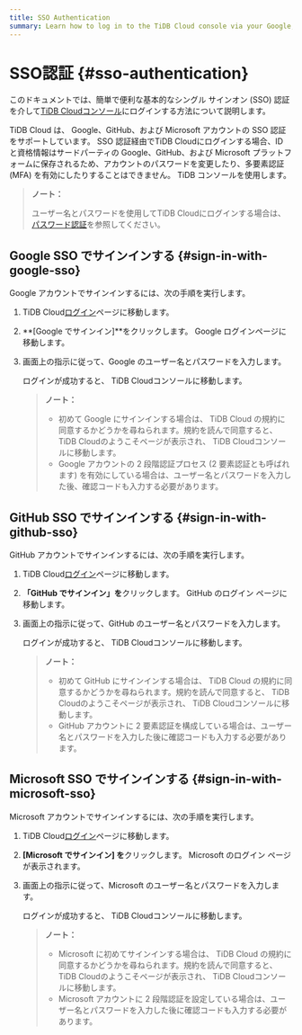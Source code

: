 ```yaml
---
title: SSO Authentication
summary: Learn how to log in to the TiDB Cloud console via your Google, GitHub, or Microsoft account.
---
```


# SSO認証 {#sso-authentication}

このドキュメントでは、簡単で便利な基本的なシングル サインオン (SSO) 認証を介して[TiDB Cloudコンソール](https://tidbcloud.com/)にログインする方法について説明します。

TiDB Cloud は、 Google、GitHub、および Microsoft アカウントの SSO 認証をサポートしています。 SSO 認証経由でTiDB Cloudにログインする場合、ID と資格情報はサードパーティの Google、GitHub、および Microsoft プラットフォームに保存されるため、アカウントのパスワードを変更したり、多要素認証 (MFA) を有効にしたりすることはできません。 TiDB コンソールを使用します。

> **ノート：**
>
> ユーザー名とパスワードを使用してTiDB Cloudにログインする場合は、 [パスワード認証](/tidb-cloud/tidb-cloud-password-authentication.md)を参照してください。

## Google SSO でサインインする {#sign-in-with-google-sso}

Google アカウントでサインインするには、次の手順を実行します。

1.  TiDB Cloud[ログイン](https://tidbcloud.com/)ページに移動します。

2.  **[Google でサインイン]**をクリックします。 Google ログインページに移動します。

3.  画面上の指示に従って、Google のユーザー名とパスワードを入力します。

    ログインが成功すると、 TiDB Cloudコンソールに移動します。

    > **ノート：**
    >
    > -   初めて Google にサインインする場合は、 TiDB Cloud の規約に同意するかどうかを尋ねられます。規約を読んで同意すると、 TiDB Cloudのようこそページが表示され、 TiDB Cloudコンソールに移動します。
    > -   Google アカウントの 2 段階認証プロセス (2 要素認証とも呼ばれます) を有効にしている場合は、ユーザー名とパスワードを入力した後、確認コードも入力する必要があります。

## GitHub SSO でサインインする {#sign-in-with-github-sso}

GitHub アカウントでサインインするには、次の手順を実行します。

1.  TiDB Cloud[ログイン](https://tidbcloud.com/)ページに移動します。

2.  **「GitHub でサインイン」を**クリックします。 GitHub のログイン ページに移動します。

3.  画面上の指示に従って、GitHub のユーザー名とパスワードを入力します。

    ログインが成功すると、 TiDB Cloudコンソールに移動します。

    > **ノート：**
    >
    > -   初めて GitHub にサインインする場合は、 TiDB Cloud の規約に同意するかどうかを尋ねられます。規約を読んで同意すると、 TiDB Cloudのようこそページが表示され、 TiDB Cloudコンソールに移動します。
    > -   GitHub アカウントに 2 要素認証を構成している場合は、ユーザー名とパスワードを入力した後に確認コードも入力する必要があります。

## Microsoft SSO でサインインする {#sign-in-with-microsoft-sso}

Microsoft アカウントでサインインするには、次の手順を実行します。

1.  TiDB Cloud[ログイン](https://tidbcloud.com/)ページに移動します。

2.  **[Microsoft でサインイン] を**クリックします。 Microsoft のログイン ページが表示されます。

3.  画面上の指示に従って、Microsoft のユーザー名とパスワードを入力します。

    ログインが成功すると、 TiDB Cloudコンソールに移動します。

    > **ノート：**
    >
    > -   Microsoft に初めてサインインする場合は、 TiDB Cloud の規約に同意するかどうかを尋ねられます。規約を読んで同意すると、 TiDB Cloudのようこそページが表示され、 TiDB Cloudコンソールに移動します。
    > -   Microsoft アカウントに 2 段階認証を設定している場合は、ユーザー名とパスワードを入力した後に確認コードも入力する必要があります。

